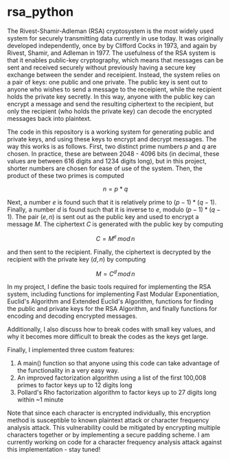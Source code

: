 # rsa_python

The Rivest-Shamir-Adleman (RSA) cryptosystem is the most widely used system for securely transmitting data currently in use today. It was originally developed independently, once by by Clifford Cocks in 1973, and again by Rivest, Shamir, and Adleman in 1977. The usefulness of the RSA system is that it enables public-key cryptography, which means that messages can be sent and received securely without previously having a secure key exchange between the sender and receipient. Instead, the system relies on a pair of keys: one public and one private. The public key is sent out to anyone who wishes to send a message to the receipient, while the recipient holds the private key secretly. In this way, anyone with the public key can encrypt a message and send the resulting ciphertext to the recipient, but only the recipient (who holds the private key) can decode the encrypted messages back into plaintext.

The code in this repository is a working system for generating public and private keys, and using these keys to encrypt and decrypt messages. The way this works is as follows. First, two distinct prime numbers $p$ and $q$ are chosen. In practice, these are between 2048 - 4096 bits (in decimal, these values are between 616 digits and 1234 digits long), but in this project, shorter numbers are chosen for ease of use of the system. Then, the product of these two primes is computed

$$
n = p * q 
$$

Next, a number $e$ is found such that it is relatively prime to $(p - 1) * (q - 1)$. Finally, a number $d$ is found such that it is inverse to $e$, modulo $(p - 1) * (q - 1)$. The pair $(e, n)$ is sent out as the public key and used to encrypt a message $M$. The ciphertext $C$ is generated with the public key by computing 

$$
C = M ^ {e} \, mod \, n
$$

and then sent to the recipient. Finally, the ciphertext is decrypted by the recipient with the private key $(d, n)$ by computing 

$$
M = C ^ {d} \, mod \, n
$$

In my project, I define the basic tools required for implementing the RSA system, including functions for implementing Fast Modular Exponentiation, Euclid's Algorithm and Extended Euclid's Algorithm, functions for finding the public and private keys for the RSA Algorithm, and finally functions for encoding and decoding encrypted messages.

Additionally, I also discuss how to break codes with small key values, and why it becomes more difficult to break the codes as the keys get large.

Finally, I implemented three custom features:
1. A main() function so that anyone using this code can take advantage of the functionality in a very easy way.
2. An improved factorization algorithm using a list of the first 100,008 primes to factor keys up to 12 digits long
3. Pollard's Rho factorization algorithm to factor keys up to 27 digits long within ~1 minute

Note that since each character is encrypted individually, this encryption method is susceptible to known plaintext attack or character frequency analysis attack. This vulnerability could be mitigated by encrypting multiple characters together or by implementing a secure padding scheme. I am currently working on code for a character frequency analysis attack against this implementation - stay tuned!
